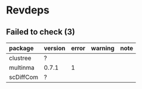 # Revdeps

## Failed to check (3)

|package   |version |error |warning |note |
|:---------|:-------|:-----|:-------|:----|
|clustree  |?       |      |        |     |
|multinma  |0.7.1   |1     |        |     |
|scDiffCom |?       |      |        |     |

